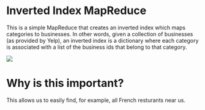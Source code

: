 # Inverted Index MapReduce

  This is a simple MapReduce that creates an inverted index which maps categories to businesses. In other words, given a collection of businesses (as provided by
Yelp), an inverted index is a dictionary where each category is associated with a list of the business ids that belong to that category. 

![](https://i.imgur.com/RLzhgdr.png)

# Why is this important?
This allows us to easily find, for example, all French resturants near us.
